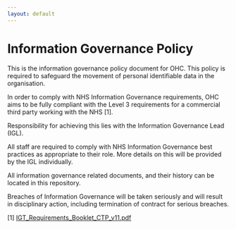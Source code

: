 ```yaml
---
layout: default
---
```

# Information Governance Policy

This is the information governance policy document for OHC. This policy is required to safeguard the movement of personal
identifiable data in the organisation.

In order to comply with NHS Information Governance requirements, OHC aims to be fully compliant with the Level 3 requirements for a commercial third party working with the NHS [1].

Responsibility for achieving this lies with the Information Governance Lead (IGL).

All staff are required to comply with NHS Information Governance best practices as appropriate to their role. More details on this will be provided by the IGL individually.

All information governance related documents, and their history can be located in this repository.

Breaches of Information Governance will be taken seriously and will result in disciplinary action, including termination of contract for serious breaches.

[1] [IGT_Requirements_Booklet_CTP_v11.pdf](/documents/IGT_Requirements_Booklet_CTP_v11.pdf)